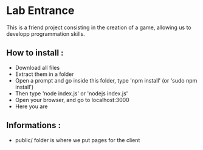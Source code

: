 Lab Entrance
============

This is a friend project consisting in the creation of a game, allowing us to developp programmation skills.

How to install :
----------------

* Download all files
* Extract them in a folder
* Open a prompt and go inside this folder, type 'npm install' (or 'sudo npm install')
* Then type 'node index.js' or 'nodejs index.js'
* Open your browser, and go to localhost:3000
* Here you are

Informations : 
--------------

* public/ folder is where we put pages for the client